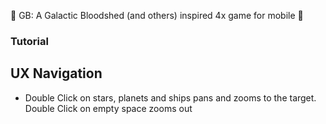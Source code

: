 :tada: GB: A Galactic Bloodshed (and others) inspired 4x game for mobile :tada:


### Tutorial

## UX Navigation

* Double Click on stars, planets and ships pans and zooms to the target. Double Click on empty space zooms out